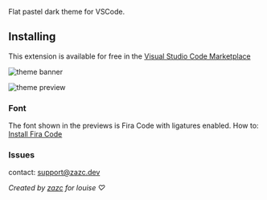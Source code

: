 
Flat pastel dark theme for VSCode. 


## Installing

This extension is available for free in the [Visual Studio Code Marketplace](https://marketplace.visualstudio.com/items/zazcdev.ghostlouise)  

![theme banner](https://i.ibb.co/tbfhtpP/themebanner.png)

![theme preview](https://i.ibb.co/1vcHK6S/themeexamples.png)


### Font

The font shown in the previews is Fira Code with ligatures enabled.
How to: [Install Fira Code](https://github.com/tonsky/FiraCode/wiki/VS-Code-Instructions)


### Issues

contact: support@zazc.dev 


*Created by [zazc](https://github.com/zazcdev) for louise ♡*




